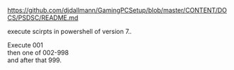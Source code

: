 https://github.com/djdallmann/GamingPCSetup/blob/master/CONTENT/DOCS/PSDSC/README.md

execute scirpts in powershell of version 7.*.*

Execute 001  
then one of 002-998  
and after that 999.  


